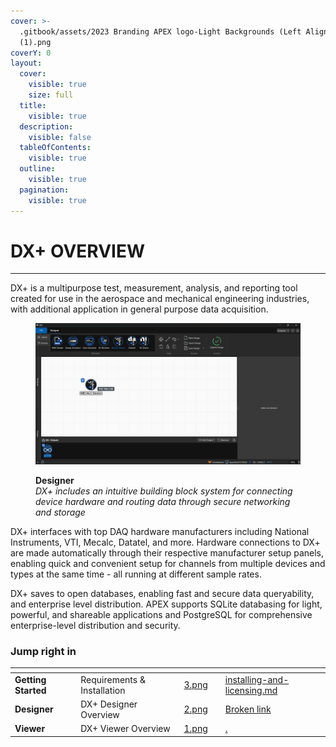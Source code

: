 ```yaml
---
cover: >-
  .gitbook/assets/2023 Branding APEX logo-Light Backgrounds (Left Aligned)
  (1).png
coverY: 0
layout:
  cover:
    visible: true
    size: full
  title:
    visible: true
  description:
    visible: false
  tableOfContents:
    visible: true
  outline:
    visible: true
  pagination:
    visible: true
---
```


# DX+ OVERVIEW

***

DX+ is a multipurpose test, measurement, analysis, and reporting tool created for use in the aerospace and mechanical engineering industries, with additional application in general purpose data acquisition.

<figure><img src=".gitbook/assets/mw1920_image.png" alt=""><figcaption><p><strong>Designer</strong><br><em>DX+ includes an intuitive building block system for connecting device hardware and routing data through secure networking and storage</em></p></figcaption></figure>

DX+ interfaces with top DAQ hardware manufacturers including National Instruments, VTI, Mecalc, Datatel, and more. Hardware connections to DX+ are made automatically through their respective manufacturer setup panels, enabling quick and convenient setup for channels from multiple devices and types at the same time - all running at different sample rates.

DX+ saves to open databases, enabling fast and secure data queryability, and enterprise level distribution. APEX supports SQLite databasing for light, powerful, and shareable applications and PostgreSQL for comprehensive enterprise-level distribution and security.

### Jump right in

<table data-view="cards"><thead><tr><th></th><th></th><th data-hidden data-card-cover data-type="files"></th><th data-hidden></th><th data-hidden data-card-target data-type="content-ref"></th></tr></thead><tbody><tr><td><strong>Getting Started</strong></td><td>Requirements &#x26; Installation</td><td><a href=".gitbook/assets/3.png">3.png</a></td><td></td><td><a href="getting-started/installing-and-licensing.md">installing-and-licensing.md</a></td></tr><tr><td><strong>Designer</strong></td><td>DX+ Designer Overview</td><td><a href=".gitbook/assets/2.png">2.png</a></td><td></td><td><a href="broken-reference">Broken link</a></td></tr><tr><td><strong>Viewer</strong></td><td>DX+ Viewer Overview</td><td><a href=".gitbook/assets/1.png">1.png</a></td><td></td><td><a href="./">.</a></td></tr></tbody></table>
